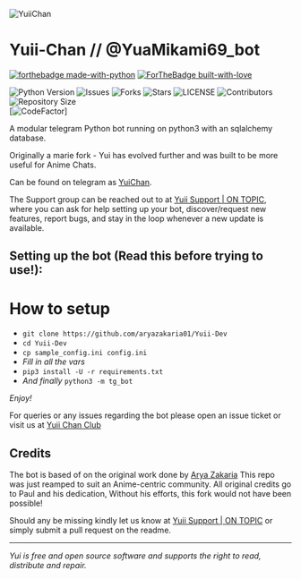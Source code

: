 ![YuiiChan](https://telegra.ph/file/b89daeab2dd9c5c299dc4.jpg)
# Yuii-Chan // @YuaMikami69_bot

[![forthebadge made-with-python](http://ForTheBadge.com/images/badges/made-with-python.svg)](https://www.python.org/)
[![ForTheBadge built-with-love](http://ForTheBadge.com/images/badges/built-with-love.svg)](https://github.com/aryazakaria01)</br>


![Python Version](https://img.shields.io/badge/python-3.8-green?style=for-the-badge&logo=appveyor)
![Issues](https://img.shields.io/github/issues/aryazakaria01/Yuii-Dev?style=for-the-badge&logo=appveyor)
![Forks](https://img.shields.io/github/forks/aryazakaria01/Yuii-Dev?style=for-the-badge&logo=appveyor)
![Stars](https://img.shields.io/github/stars/aryazakaria01/Yuii-Dev?style=for-the-badge&logo=appveyor)
![LICENSE](https://img.shields.io/github/license/aryazakaria01/Yuii-Dev?style=for-the-badge&logo=appveyor)
![Contributors](https://img.shields.io/github/contributors/aryazakaria01/Yuii-Dev?style=for-the-badge&logo=appveyor)
![Repository Size](https://img.shields.io/github/repo-size/aryazakaria01/Yuii-Dev?style=for-the-badge&logo=appveyor)</br>
[![CodeFactor](https://www.codefactor.io/repository/github/aryazakaria01/yuii-dev/badge?s=7463f484136e45003925cb3d056a889ad02cc11c)]

A modular telegram Python bot running on python3 with an sqlalchemy database.

Originally a marie fork - Yui has evolved further and was built to be more useful for Anime Chats.

Can be found on telegram as [YuiChan](https://t.me/@YuaMikami69_bot).

The Support group can be reached out to at [Yuii Support | ON TOPIC](https://t.me/YuiiSupport), where you can ask for help setting up your bot, discover/request new features, report bugs, and stay in the loop whenever a new update is available.



## Setting up the bot (Read this before trying to use!):


# How to setup

- `git clone https://github.com/aryazakaria01/Yuii-Dev`
- `cd Yuii-Dev`
- `cp sample_config.ini config.ini`
- *Fill in all the vars*
- `pip3 install -U -r requirements.txt`
- *And finally* `python3 -m tg_bot`

*Enjoy!*


For queries or any issues regarding the bot please open an issue ticket or visit us at [Yuii Chan Club](https://t.me/YuiiSupport)  

## Credits
The bot is based of on the original work done by [Arya Zakaria](https://github.com/aryazakaria01)
This repo was just reamped to suit an Anime-centric community. All original credits go to Paul and his dedication, Without his efforts, this fork would not have been possible!


Should any be missing kindly let us know at [Yuii Support | ON TOPIC](https://t.me/YuiiSupport) or simply submit a pull request on the readme.


-------------------------------------------------------------------------------------

*Yui is free and open source software and supports the right to read, distribute and repair.*
